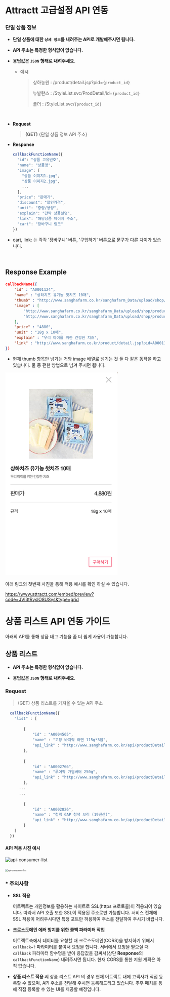 # Attractt 고급설정 API 연동

### 단일 상품 정보

- **단일 상품에 대한 `상세 정보`를 내려주는 API로 개발해주시면 됩니다.**

- **API 주소는 특정한 형식없이 없습니다.**

- **응답값은 `JSON` 형태로 내려주세요.**

  - 예시

    > 상하농원 : /product/detail.jsp?pid=`{product_id}`
    >
    > 뉴발란스 : /StyleList.svc/ProdDetail/id=`{product_id}`
    >
    > 폴더 : /StyleList.svc/`{product_id}`

<br>

- **Request**

  > **(GET)** {단일 상품 정보 API 주소}

- **Response**

  ```js
  callbackFunctionName({
    "id": "상품 고유번호",
    "name": "상품명",
    "image": [
      "상품 이미지1.jpg",
      "상품 이미지2.jpg",
      ...
    ],
    "price": "판매가",
    "discount": "할인가격",
    "unit": "중량/용량",
    "explain": "간략 상품설명",
    "link": "해당상품 페이지 주소",
    "cart": "장바구니 링크"
  })
  ```



- cart, link: 는 각각 '장바구니' 버튼, '구입하기' 버튼으로 문구가 다른 차이가 있습니다.

<br>



## Response Example

```json
callbackName({
	"id" : "A0001124",
	"name" : "상하치즈 유기농 첫치즈 10매",
	"thumb" : "http://www.sanghafarm.co.kr/sanghafarm_Data/upload/shop/product/201911/A0001124_2019112712562930826.jpg",
	"image" : [
		"http://www.sanghafarm.co.kr/sanghafarm_Data/upload/shop/product/201911/A0001124_2019112712562930825.jpg",
		"http://www.sanghafarm.co.kr/sanghafarm_Data/upload/shop/product/201911/A0001124_2019112712562930827.jpg"
	],
	"price" : "4880",
	"unit" : "18g x 10매",
	"explain" : "우리 아이를 위한 건강한 치즈",
	"link" : "http://www.sanghafarm.co.kr/product/detail.jsp?pid=A0001124"
})

```

- 현재 thumb 항목만 넘기는 거와 image 배열로 넘기는 것 둘 다 같은 동작을 하고 있습니다. 둘 중 편한 방법으로 넘겨 주시면 됩니다.


![API 적용예시 사진](./attractt-api-screenshot.png)



아래 링크의 첫번째 사진을 통해 적용 예시를 확인 하실 수 있습니다.

https://www.attractt.com/embed/preview?code=JVI3tRyslO8USys&type=grid 


# 상품 리스트 API 연동 가이드

아래의 API를 통해 상품 태그 기능을 좀 더 쉽게 사용이 가능합니다.



## 상품 리스트

- **API 주소는 특정한 형식없이 없습니다.**

- **응답값은 `JSON` 형태로 내려주세요.**

### Request

> (GET) 상품 리스트를 가져올 수 있는 API 주소

```js
  callbackFunctionName({
    "list" : [

		{
			"id" : "A0004565",
			"name" : "고창 바지락 라면 115g*3입",
			"api_link" : "http://www.sanghafarm.co.kr/api/productDetail.jsp?pid=A0004565"
		},

		{
			"id" : "A0002766",
			"name" : "루어팍 가염버터 250g",
			"api_link" : "http://www.sanghafarm.co.kr/api/productDetail.jsp?pid=A0002766"
		},
      ...
      ...
      
		{
			"id" : "A0002826",
			"name" : "청맥 GAP 청색 보리 (19년산)",
			"api_link" : "http://www.sanghafarm.co.kr/api/productDetail.jsp?pid=A0002826"
		}
    ]
  })
```



#### API 적용 사진 예시 

![api-consumer-list](/Users/jelly/Documents/api-consumer-list.png)

<img src="/Users/jelly/Documents/api-consumer-list.png" alt="api-consumer-list" style="zoom:50%;" />


### * 주의사항

- **SSL 적용**

  어트랙트는 개인정보를 활용하는 사이트로 SSL(https 프로토콜)이 적용되어 있습니다. 따라서 API 호출 또한 SSL이 적용된 주소로만 가능합니다. 서비스 전체에 SSL 적용이 어려우시다면 특정 포트만 허용하여 주소를 전달하여 주시기 바랍니다.

- **크로스도메인 에러 방지를 위한 콜백 파라미터 작업**

  어트랙트측에서 데이터를 요청할 때 크로스도메인(CORS)을 방지하기 위해서 `callback=?` 파라미터를 붙여서 요청을 합니다. 서버에서 요청을 받으실 때 `callback` 파라미터 함수명을 받아 응답값을 감싸서(상단 **Response**의 `callbackFunctionName`) 내려주시면 됩니다. 현재 CORS를 통한 지원 계획은 아직 없습니다.

- **상품 리스트 적용 시**
상품 리스트 API 의 경우 현재 어트랙트 내에 고객사가 직접 등록할 수 없으며, API 주소를 전달해 주시면 등록해드리고 있습니다. 추후 패치를 통해 직접 등록할 수 있는 UI를 제공할 예정입니다.

  
